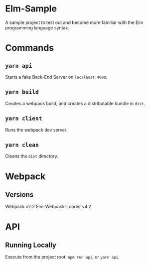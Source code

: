 # Elm-Sample
A sample project to test out and become more familiar with the Elm programming language syntax.


# Commands

## `yarn api`
Starts a fake Back-End Server on `localhost:4000`.

## `yarn build`
Creates a webpack build, and creates a distributable bundle in `dist`.

## `yarn client`
Runs the webpack dev server.

## `yarn clean`
Cleans the `dist` directory.


# Webpack

## Versions
Webpack v2.2
Elm-Webpack-Loader v4.2


# API

## Running Locally
Execute from the project root: `npm run api`, or `yarn api`.

